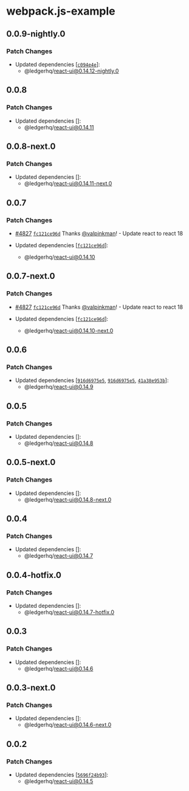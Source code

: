 # webpack.js-example

## 0.0.9-nightly.0

### Patch Changes

- Updated dependencies [[`c094e4e`](https://github.com/LedgerHQ/ledger-live/commit/c094e4ed0c3220877d13703e20c77a0b013cd3ea)]:
  - @ledgerhq/react-ui@0.14.12-nightly.0

## 0.0.8

### Patch Changes

- Updated dependencies []:
  - @ledgerhq/react-ui@0.14.11

## 0.0.8-next.0

### Patch Changes

- Updated dependencies []:
  - @ledgerhq/react-ui@0.14.11-next.0

## 0.0.7

### Patch Changes

- [#4827](https://github.com/LedgerHQ/ledger-live/pull/4827) [`fc121ce96d`](https://github.com/LedgerHQ/ledger-live/commit/fc121ce96dbcc4f30cfd9836644f778b85f997b7) Thanks [@valpinkman](https://github.com/valpinkman)! - Update react to react 18

- Updated dependencies [[`fc121ce96d`](https://github.com/LedgerHQ/ledger-live/commit/fc121ce96dbcc4f30cfd9836644f778b85f997b7)]:
  - @ledgerhq/react-ui@0.14.10

## 0.0.7-next.0

### Patch Changes

- [#4827](https://github.com/LedgerHQ/ledger-live/pull/4827) [`fc121ce96d`](https://github.com/LedgerHQ/ledger-live/commit/fc121ce96dbcc4f30cfd9836644f778b85f997b7) Thanks [@valpinkman](https://github.com/valpinkman)! - Update react to react 18

- Updated dependencies [[`fc121ce96d`](https://github.com/LedgerHQ/ledger-live/commit/fc121ce96dbcc4f30cfd9836644f778b85f997b7)]:
  - @ledgerhq/react-ui@0.14.10-next.0

## 0.0.6

### Patch Changes

- Updated dependencies [[`916d6975e5`](https://github.com/LedgerHQ/ledger-live/commit/916d6975e52f4f83291a9ce1a3e7e60dbccb5b20), [`916d6975e5`](https://github.com/LedgerHQ/ledger-live/commit/916d6975e52f4f83291a9ce1a3e7e60dbccb5b20), [`41a38e953b`](https://github.com/LedgerHQ/ledger-live/commit/41a38e953b17075b5ab7bec307c147d8f74b7501)]:
  - @ledgerhq/react-ui@0.14.9

## 0.0.5

### Patch Changes

- Updated dependencies []:
  - @ledgerhq/react-ui@0.14.8

## 0.0.5-next.0

### Patch Changes

- Updated dependencies []:
  - @ledgerhq/react-ui@0.14.8-next.0

## 0.0.4

### Patch Changes

- Updated dependencies []:
  - @ledgerhq/react-ui@0.14.7

## 0.0.4-hotfix.0

### Patch Changes

- Updated dependencies []:
  - @ledgerhq/react-ui@0.14.7-hotfix.0

## 0.0.3

### Patch Changes

- Updated dependencies []:
  - @ledgerhq/react-ui@0.14.6

## 0.0.3-next.0

### Patch Changes

- Updated dependencies []:
  - @ledgerhq/react-ui@0.14.6-next.0

## 0.0.2

### Patch Changes

- Updated dependencies [[`5696f24b93`](https://github.com/LedgerHQ/ledger-live/commit/5696f24b93151bc0ee063d1cb88cef1e2d052f9e)]:
  - @ledgerhq/react-ui@0.14.5
